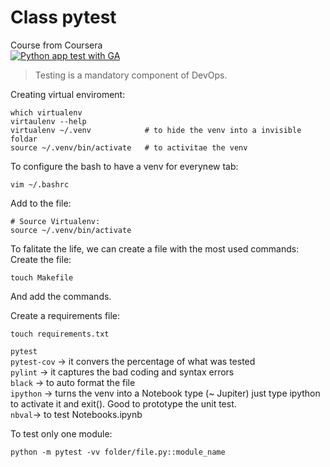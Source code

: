 # Class pytest
Course from Coursera   
[![Python app test with GA](https://github.com/GePajarinen/class-pytest/actions/workflows/main.yml/badge.svg)](https://github.com/GePajarinen/class-pytest/actions/workflows/main.yml)

> Testing is a mandatory component of DevOps.

Creating virtual enviroment:

```
which virtualenv
virtaulenv --help
virtualenv ~/.venv            # to hide the venv into a invisible foldar
source ~/.venv/bin/activate   # to activitae the venv
```

To configure the bash to have a venv for everynew tab:
```
vim ~/.bashrc
```
Add to the file:
```
# Source Virtualenv:
source ~/.venv/bin/activate 
```

To falitate the life, we can create a file with the most used commands:
Create the file:
```
touch Makefile
```
And add the commands.

Create a requirements file:
```
touch requirements.txt   
```
```pytest```   
```pytest-cov``` -> it convers the percentage of what was tested   
```pylint``` -> it captures the bad coding and syntax errors   
```black``` -> to auto format the file   
```ipython``` -> turns the venv into a Notebook type (~ Jupiter) just type ipython to activate it and exit(). Good to prototype the unit test.     
```nbval```-> to test Notebooks.ipynb

To test only one module:
```
python -m pytest -vv folder/file.py::module_name
```






